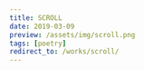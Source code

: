 ```yaml
---
title: SCROLL
date: 2019-03-09
preview: /assets/img/scroll.png
tags: [poetry]
redirect_to: /works/scroll/
---
```

